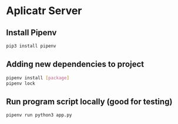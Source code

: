 # Aplicatr Server

## Install Pipenv

```bash
pip3 install pipenv
```

## Adding new dependencies to project

```bash
pipenv install [package]
pipenv lock
```

## Run program script locally (good for testing)

```bash
pipenv run python3 app.py
```
